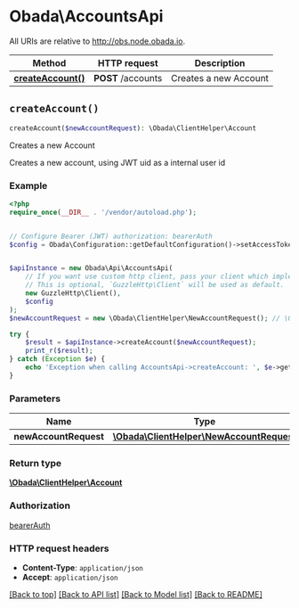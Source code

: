 # Obada\AccountsApi

All URIs are relative to http://obs.node.obada.io.

Method | HTTP request | Description
------------- | ------------- | -------------
[**createAccount()**](AccountsApi.md#createAccount) | **POST** /accounts | Creates a new Account


## `createAccount()`

```php
createAccount($newAccountRequest): \Obada\ClientHelper\Account
```

Creates a new Account

Creates a new account, using JWT uid as a internal user id

### Example

```php
<?php
require_once(__DIR__ . '/vendor/autoload.php');


// Configure Bearer (JWT) authorization: bearerAuth
$config = Obada\Configuration::getDefaultConfiguration()->setAccessToken('YOUR_ACCESS_TOKEN');


$apiInstance = new Obada\Api\AccountsApi(
    // If you want use custom http client, pass your client which implements `GuzzleHttp\ClientInterface`.
    // This is optional, `GuzzleHttp\Client` will be used as default.
    new GuzzleHttp\Client(),
    $config
);
$newAccountRequest = new \Obada\ClientHelper\NewAccountRequest(); // \Obada\ClientHelper\NewAccountRequest

try {
    $result = $apiInstance->createAccount($newAccountRequest);
    print_r($result);
} catch (Exception $e) {
    echo 'Exception when calling AccountsApi->createAccount: ', $e->getMessage(), PHP_EOL;
}
```

### Parameters

Name | Type | Description  | Notes
------------- | ------------- | ------------- | -------------
 **newAccountRequest** | [**\Obada\ClientHelper\NewAccountRequest**](../Model/NewAccountRequest.md)|  | [optional]

### Return type

[**\Obada\ClientHelper\Account**](../Model/Account.md)

### Authorization

[bearerAuth](../../README.md#bearerAuth)

### HTTP request headers

- **Content-Type**: `application/json`
- **Accept**: `application/json`

[[Back to top]](#) [[Back to API list]](../../README.md#endpoints)
[[Back to Model list]](../../README.md#models)
[[Back to README]](../../README.md)

